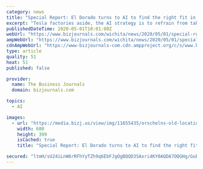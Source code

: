 ```yaml
---
category: news
title: "Special Report: El Dorado turns to AI to find the right fit in economic development"
excerpt: "Tesla factories aside, the AI strategy is to refrain from taking a scattershot ... Dillner said development will start soon. A unique feature is the homes will be built surrounding an oil well that comes with an access road. \"It's not necessarily ..."
publishedDateTime: 2020-05-01T10:01:00Z
webUrl: "https://www.bizjournals.com/wichita/news/2020/05/01/special-report-el-dorado-turns-to-ai-to-find-the.html"
ampWebUrl: "https://www.bizjournals.com/wichita/news/2020/05/01/special-report-el-dorado-turns-to-ai-to-find-the.amp.html"
cdnAmpWebUrl: "https://www-bizjournals-com.cdn.ampproject.org/c/s/www.bizjournals.com/wichita/news/2020/05/01/special-report-el-dorado-turns-to-ai-to-find-the.amp.html"
type: article
quality: 51
heat: 51
published: false

provider:
  name: The Business Journals
  domain: bizjournals.com

topics:
  - AI

images:
  - url: "https://media.bizj.us/view/img/11655435/orschelns-old-location*600xx3008-2005-0-2.jpg"
    width: 600
    height: 399
    isCached: true
    title: "Special Report: El Dorado turns to AI to find the right fit in economic development"

secured: "ltmH/sU24iLnW6rRFhYyTZh9q6EbFJgOgBQQD3SAxri4KY0AQDA7OQGHg/GubLzt9xKMwoBE0coeZhGLvkHkCof7ON9/DJfd6ynzNgutZXWDk38OCtJ0A6HX1N0oX+DEVbN0kDN7PdS/gExTidayy+KuHLDxh12omVjvGUSwg4oeNmfx8RAD3gyuUmNQsIMeD/sBy4NZDWPJWDyh7M9M/YrHTy4QFQ1zlhNlKDW0QiAwLOB00aKsJVGIZu8jGVaUuMPbUA1HgvnhXjOGMU+5S9k2+DGKJQv8Fn3UhUjx7kZIIdK+75H5M+ob8JudrgD+PHTdutGjaysC4S3ARYr70AioMy9DS0TZ/IZt35AsUv8VNL4GwmrberREYgrQcaJi3UhgtaN/dxVbYU8MdjNmi1QMJBuWpO4p8xElDDK1vNhNETbRZjwHK/43EfI04eLRs+ljIZC8AWtA9ElhCuRoNoQlBw6RQts1AtW2xCezkeU=;wx9K6wtk61AN17sQ8LZ2FA=="
---
```


